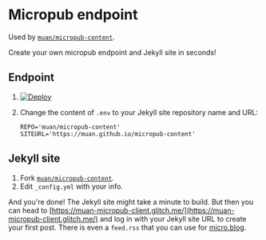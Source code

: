 # Micropub endpoint

Used by [`muan/micropub-content`](https://github.com/muan/micropub-content).

Create your own micropub endpoint and Jekyll site in seconds!

## Endpoint

1. [![Deploy](https://www.herokucdn.com/deploy/button.svg)](https://heroku.com/deploy)
2. Change the content of `.env` to your Jekyll site repository name and URL:

   ```
   REPO='muan/micropub-content'
   SITEURL='https://muan.github.io/micropub-content'
   ```


## Jekyll site

1. Fork [`muan/micropub-content`](https://github.com/muan/micropub-content).
2. Edit `_config.yml` with your info.

And you're done! The Jekyll site might take a minute to build. But then you can head to [https://muan-micropub-client.glitch.me/](https://muan-micropub-client.glitch.me/) and log in with your Jekyll site URL to create your first post. There is even a `feed.rss` that you can use for [micro.blog](https://micro.blog/).
